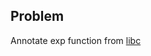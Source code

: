 ## Problem 
Annotate exp function from [libc](https://sourceware.org/git/?p=glibc.git;a=tree;f=sysdeps/ieee754/dbl-64)
